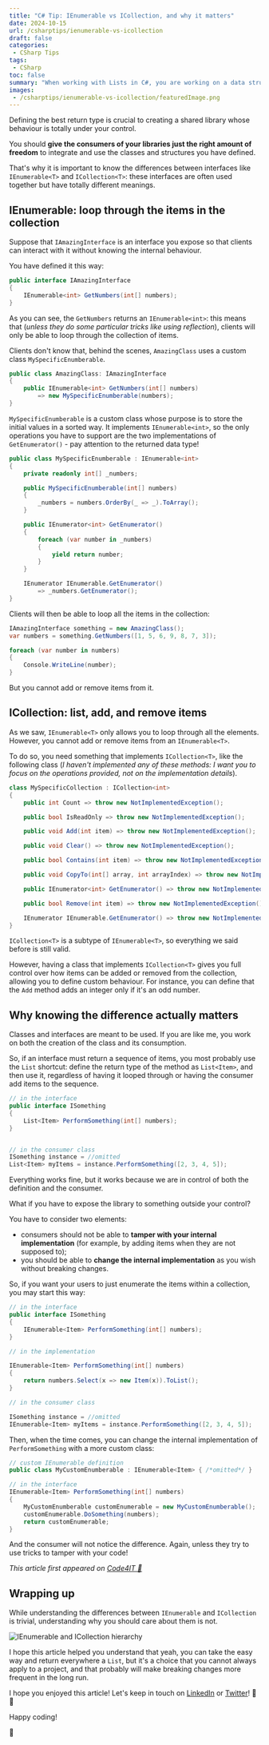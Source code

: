 ```yaml
---
title: "C# Tip: IEnumerable vs ICollection, and why it matters"
date: 2024-10-15
url: /csharptips/ienumerable-vs-icollection
draft: false
categories:
 - CSharp Tips
tags: 
 - CSharp
toc: false
summary: "When working with Lists in C#, you are working on a data structure that implements both ICollection and IEnumerable. What's the difference between ICollection and IEnumerable? Why should you care about them, especially when exposing functionalities to external clients?"
images:
 - /csharptips/ienumerable-vs-icollection/featuredImage.png
---
```


Defining the best return type is crucial to creating a shared library whose behaviour is totally under your control.

You should **give the consumers of your libraries just the right amount of freedom** to integrate and use the classes and structures you have defined. 

That's why it is important to know the differences between interfaces like `IEnumerable<T>` and `ICollection<T>`: these interfaces are often used together but have totally different meanings.

## IEnumerable: loop through the items in the collection

Suppose that `IAmazingInterface` is an interface you expose so that clients can interact with it without knowing the internal behaviour.

You have defined it this way:


```cs
public interface IAmazingInterface
{
    IEnumerable<int> GetNumbers(int[] numbers);
}
```

As you can see, the `GetNumbers` returns an `IEnumerable<int>`: this means that (*unless they do some particular tricks like using reflection*), clients will only be able to loop through the collection of items.

Clients don't know that, behind the scenes, `AmazingClass` uses a custom class `MySpecificEnumberable`.


```cs
public class AmazingClass: IAmazingInterface
{
    public IEnumerable<int> GetNumbers(int[] numbers) 
        => new MySpecificEnumberable(numbers);
}
```

`MySpecificEnumberable` is a custom class whose purpose is to store the initial values in a sorted way. It implements `IEnumerable<int>`, so the only operations you have to support are the two implementations of `GetEnumerator()` - pay attention to the returned data type!

```cs
public class MySpecificEnumberable : IEnumerable<int>
{
    private readonly int[] _numbers;

    public MySpecificEnumberable(int[] numbers)
    {
        _numbers = numbers.OrderBy(_ => _).ToArray();
    }

    public IEnumerator<int> GetEnumerator()
    {
        foreach (var number in _numbers)
        {
            yield return number;
        }
    }

    IEnumerator IEnumerable.GetEnumerator() 
        => _numbers.GetEnumerator();
}
```

Clients will then be able to loop all the items in the collection:


```cs
IAmazingInterface something = new AmazingClass();
var numbers = something.GetNumbers([1, 5, 6, 9, 8, 7, 3]);

foreach (var number in numbers)
{
    Console.WriteLine(number);
}
```

But you cannot add or remove items from it.

## ICollection: list, add, and remove items

As we saw, `IEnumerable<T>` only allows you to loop through all the elements. However, you cannot add or remove items from an `IEnumerable<T>`. 

To do so, you need something that implements `ICollection<T>`, like the following class (*I haven't implemented any of these methods: I want you to focus on the operations provided, not on the implementation details*).


```cs
class MySpecificCollection : ICollection<int>
{
    public int Count => throw new NotImplementedException();

    public bool IsReadOnly => throw new NotImplementedException();

    public void Add(int item) => throw new NotImplementedException();

    public void Clear() => throw new NotImplementedException();

    public bool Contains(int item) => throw new NotImplementedException();

    public void CopyTo(int[] array, int arrayIndex) => throw new NotImplementedException();

    public IEnumerator<int> GetEnumerator() => throw new NotImplementedException();

    public bool Remove(int item) => throw new NotImplementedException();

    IEnumerator IEnumerable.GetEnumerator() => throw new NotImplementedException();
}
```

`ICollection<T>` is a subtype of `IEnumerable<T>`, so everything we said before is still valid. 

However, having a class that implements `ICollection<T>` gives you full control over how items can be added or removed from the collection, allowing you to define custom behaviour. For instance, you can define that the `Add` method adds an integer only if it's an odd number.

## Why knowing the difference actually matters

Classes and interfaces are meant to be used. If you are like me, you work on both the creation of the class and its consumption.

So, if an interface must return a sequence of items, you most probably use the `List` shortcut: define the return type of the method as `List<Item>`, and then use it, regardless of having it looped through or having the consumer add items to the sequence.

```cs
// in the interface
public interface ISomething
{
    List<Item> PerformSomething(int[] numbers);
}


// in the consumer class
ISomething instance = //omitted
List<Item> myItems = instance.PerformSomething([2, 3, 4, 5]);
```

Everything works fine, but it works because we are in control of both the definition and the consumer.

What if you have to expose the library to something outside your control?

You have to consider two elements:

- consumers should not be able to **tamper with your internal implementation** (for example, by adding items when they are not supposed to);
- you should be able to **change the internal implementation** as you wish without breaking changes.


So, if you want your users to just enumerate the items within a collection, you may start this way:

```cs
// in the interface
public interface ISomething
{
    IEnumerable<Item> PerformSomething(int[] numbers);
}

// in the implementation

IEnumerable<Item> PerformSomething(int[] numbers)
{
    return numbers.Select(x => new Item(x)).ToList();
}

// in the consumer class

ISomething instance = //omitted
IEnumerable<Item> myItems = instance.PerformSomething([2, 3, 4, 5]);
```

Then, when the time comes, you can change the internal implementation of `PerformSomething` with a more custom class:

```cs
// custom IEnumerable definition
public class MyCustomEnumberable : IEnumerable<Item> { /*omitted*/ }

// in the interface
IEnumerable<Item> PerformSomething(int[] numbers)
{
    MyCustomEnumberable customEnumerable = new MyCustomEnumberable();
    customEnumerable.DoSomething(numbers);
    return customEnumerable;
}
```

And the consumer will not notice the difference. Again, unless they try to use tricks to tamper with your code!


_This article first appeared on [Code4IT 🐧](https://www.code4it.dev/)_

## Wrapping up

While understanding the differences between `IEnumerable` and `ICollection` is trivial, understanding why you should care about them is not.

![IEnumerable and ICollection hierarchy](./recap-diagram.png)

I hope this article helped you understand that yeah, you can take the easy way and return everywhere a `List`, but it's a choice that you cannot always apply to a project, and that probably will make breaking changes more frequent in the long run.

I hope you enjoyed this article! Let's keep in touch on [LinkedIn](https://www.linkedin.com/in/BelloneDavide/) or [Twitter](https://twitter.com/BelloneDavide)! 🤜🤛

Happy coding!

🐧
